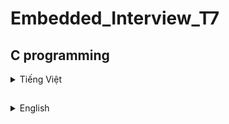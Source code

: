 # Embedded_Interview_T7
## C programming
<details>
<summary>Tiếng Việt</summary>

##
 <details>
	<Summary>Con trỏ </Summary>
		
	
### **1. Con trỏ là gì?** 

Là những biến lưu trữ địa chỉ bộ nhớ của những biến khác.

 * Giá trị của con trỏ: địa chỉ mà con trỏ trỏ đến.

* Địa chỉ của con trỏ: địa chỉ của bản thân biến con trỏ đó.
 
* Địa chỉ của biến nơi con trỏ đang trỏ tới = giá trị của con trỏ.
  
*Kích thước của các biến con trỏ có khác nhau không?*

Con trỏ chỉ lưu địa chỉ nên kích thước của mọi con trỏ là như nhau. Kích thước này phụ thuộc vào môi trường hệ thống máy tính:

- Môi trường Windows 32 bit: 4 bytes
 
- Môi trường Windows 64 bit: 8 bytes

### **2. Cách khai báo con trỏ**
  < kiểu dữ liệu > * <tên biến>
  ```
int *p_i; // khai báo con trỏ để trỏ tới biến kiểu nguyên
int *p, val; // khai báo con trỏ p kiểu int, biến val (không phải con trỏ) kiểu int
float *p_f; // khai báo con trỏ để trỏ tới biến kiểu thực
char *p_char; // khai báo con trỏ để trỏ tới biến kiểu ký tự
void *p_v; // con trỏ kiểu void 
```
***Example:***

	địa chỉ a: Oxc1

	giá trị a: 10

	int *ptr=Oxc1;

	&a= Oxc1;

*Oxc1=10 ( lấy giá trị tại địa chỉ Oxc1)

*địa chỉ : lấy giá trị tại địa chỉ này
```C
#include <stdio.h>
int main(){
	int *ptr=&a;
	printf("dia chi a %p\n",&a);
	printf("gia tri ptr %p\n",ptr);
	printf("gia tri cua dia chi :d\n",*ptr);
return 0;
}
```
output:

	dia chi a 0x100a1400

	gia tri ptr 0x100a1400

	gia tri cua dia chi : 10

### **Con trỏ Void** 
Là một con trỏ tổng quát, nó không trỏ đến các đối tượng của bất kì kiểu dữ liệu nào

*Khai báo* : ```C void *ptr;```
```C
int n;
float f;
double d;

void *ptr;
ptr = &n; // ok
ptr = &f; // ok
ptr = &d; // ok
```
*Con trỏ kiểu void cần phải được ép kiểu để có thể đọc được giá trị tại địa chỉ đó*
```C
printf("test i=%d\n",(int*)ptr); //ép kiểu ptr về int
```
nếu muốn lấy giá trị tại địa chỉ
```C
printf("test i=%d\n",*(int*)ptr);  
```
### **Con trỏ hàm** 
Là một biến lưu trữ địa chỉ của một hàm, thông qua biến đó, có thể gọi hàm mà nó trỏ tới.

```**<kiểu trả về> (*<tên con trỏ>)(<danh sách đối số>);**```

*Ví dụ về con trỏ hàm nhận vào một biến kiểu int và trả về dữ liệu kiểu void*
```C
void (*func)(int);
```
```C
void tong(int a,int b)
{
    printf("tong %d va %d = %d\n",a,b,a+b);
}
int main()
{
    void (*ptr)(int,int);
    ptr=&tong;
    ptr(8,7);
```

### **Con trỏ NULL** 
Khi khai báo 1 con trỏ phải gán địa chỉ cho nó, nếu khai báo chưa sử dụng thì khai báo con trỏ NULL ( địa chỉ =0, giá trị =0), không gán trị cho nó thì nó sẽ trỏ đến giá trị rác.

*Chú ý: Nên khởi tạo con trỏ là null nếu nó chưa trỏ đến một địa chỉ cụ thể nào khác.*

### **Con trỏ trỏ đến con trỏ (Pointers to pointers)** 
là một con trỏ chứa địa chỉ của một con trỏ khác.
```C
int **ptr_ptr; // con trỏ trỏ đến con trỏ trỏ đến giá trị kiểu int 
```

</details>

##
<details>
	<summary>Phân vùng bộ nhớ trên RAM </summary>

##
 
<img src="https://2.bp.blogspot.com/-X1QjAlJ3fq4/VX7vg7FcrjI/AAAAAAAAAJs/U79uRx0Af_o/s1600/memory_layout.png">

##

### **1. Phân vùng bộ nhớ trên RAM**
	
### **Text :**  

- Quyền truy cập chỉ Read và nó chưa lệnh để thực thi nên tránh sửa đổi instruction.

- Chứa khai báo hằng số trong chương trình (.rodata)

### **Data:**

- Quyền truy cập là read-write.

- Chứa biến toàn cục or biến static với giá trị khởi tạo khác không.

- Được giải phóng khi kết thúc chương trình.

### **Bss:**

- Quyền truy cập là read-write.

- Chứa biến toàn cục or biến static với giá trị khởi tạo bằng không or không khởi tạo.

- Được giải phóng khi kết thúc chương trình.

### **Stack:**

- Quyền truy cập là read-write.

- Được sử dụng cấp phát cho biến local, input parameter của hàm,…

- Sẽ được giải phóng khi ra khỏi block code/hàm

### **Heap:**

- Quyền truy cập là read-write.

- Được sử dụng để cấp phát bộ nhớ động như: Malloc, Calloc, …

- Sẽ được giải phóng khi gọi hàm free,…

### **2. Stack và Heap?**

• Bộ nhớ Heap và bộ nhớ Stack bản chất đều cùng là vùng nhớ được tạo ra và lưu trữ trong RAM khi chương trình được thực thi.

* Bộ nhớ Stack được dùng để lưu trữ các biến cục bộ trong hàm, tham số truyền vào. Truy cập vào bộ nhớ này rất nhanh và được thực thi khi chương trình được biên dịch.
* Bộ nhớ Heap được dùng để lưu trữ vùng nhớ cho những biến con trỏ được cấp phát động bởi các hàm malloc - calloc - realloc (trong C) 

  **Kích thước vùng nhớ**

* Stack: kích thước của bộ nhớ Stack là cố định, tùy thuộc vào từng hệ điều hành, ví dụ hệ 
điều hành Windows là 1 MB, hệ điều hành Linux là 8 MB (lưu ý là con số có thể khác tùy 
thuộc vào kiến trúc hệ điều hành của bạn).

* Heap: kích thước của bộ nhớ Heap là không cố định, có thể tăng giảm do đó đáp ứng được 
nhu cầu lưu trữ dữ liệu của chương trình.

  **Đặc điểm vùng nhớ**
  
* Stack: vùng nhớ Stack được quản lý bởi hệ điều hành, dữ liệu được lưu trong Stack sẽ tự 
động hủy khi hàm thực hiện xong công việc của mình.

* Heap: Vùng nhớ Heap được quản lý bởi lập trình viên (trong C hoặc C++), dữ liệu trong 
Heap sẽ không bị hủy khi hàm thực hiện xong, điều đó có nghĩa bạn phải tự tay hủy vùng 
nhớ bằng câu lệnh free (trong C), và delete hoặc delete [] (trong C++), nếu không sẽ xảy 
ra hiện tượng rò rỉ bộ nhớ. 

*Lưu ý: việc tự động dọn vùng nhớ còn tùy thuộc vào trình biên dịch trung gian.*

  **Vấn đề lỗi xảy ra đối với vùng nhớ**
  
* Stack: bởi vì bộ nhớ Stack cố định nên nếu chương trình bạn sử dụng quá nhiều bộ nhớ 
vượt quá khả năng lưu trữ của Stack chắc chắn sẽ xảy ra tình trạng tràn bộ nhớ Stack 
(Stack overflow), các trường hợp xảy ra như bạn khởi tạo quá nhiều biến cục bộ, hàm đệ 
quy vô hạn,...

Ví dụ về tràn bộ nhớ Stack với hàm đệ quy vô hạn:
```C
 int foo(int x){
 printf("De quy khong gioi han\n");
 return foo(x);
}
```

- Heap: Nếu bạn liên tục cấp phát vùng nhớ mà không giải phóng thì sẽ bị lỗi tràn vùng 
nhớ Heap (Heap overflow).

- Nếu bạn khởi tạo một vùng nhớ quá lớn mà vùng nhớ Heap không thể lưu trữ một lần 
được sẽ bị lỗi khởi tạo vùng nhớ Heap thất bại.

Ví dụ trường hợp khởi tạo vùng nhớ Heap quá lớn:
```C
int *A = (int *)malloc(18446744073709551615);
```
### **3. Cấp phát bộ nhớ động trong C : Malloc vs Calloc**

Để cấp phát bộ nhớ động trong C, chúng ta có 2 cách:
```C
void* malloc (size_t size);
void* calloc (size_t num, size_t size);
```
 * Khi sử dụng malloc phải tính toán kích thước vùng nhớ cần cấp phát trước rồi truyền vào cho malloc.
 * Khi sử dụng calloc chỉ cần truyền vào số phần tử và kích thước 1 phần tử, thì calloc sẽ tự động tính toán và cấp phát vùng nhớ cần thiết.
   
 *Ví dụ: Cấp phát mảng 10 phần tử kiểu int:*
```C
int *a = (int *) malloc( 10 * sizeof( int ));
int *b = (int *) calloc( 10, sizeof( int ));
```
```C
uint8_t *ptr=malloc(5)       //5byte
uint8_t *ptr=(uint8_t*)malloc(5);
//( tăng bộ nhớ từ 1 byte lên 5byte)
unit16_t *ptr=(uint16_t*)malloc(sizeof(unit16_t)*5);

```
*Công thức của hàm realloc() trong C*
```C
void *realloc(void *ptr, size_t size)
ptr=(uint16_t*)realloc(ptr,sizeof(uint16_t)*c7);
```
free : thu hồi vùng nhớ.
```C
void free(void *ptr);
```
</details>

##
<details>
<summary>Biến</summary>

Biến static được cấp phát bộ nhớ trong data segment

### ***1. Biến static cục bộ***

Khi 1 biến cục bộ được khai báo với từ khóa static. Biến sẽ chỉ được khởi tạo 1 lần duy nhất và tồn tại suốt thời gian chạy chương trình. Giá trị của nó không bị mất đi ngay cả khi kết thúc hàm. Tuy nhiên khác với biến toàn cục có thể gọi trong tất cả mọi nơi trong chương trình, thì biến cục bộ static chỉ có thể được gọi trong nội bộ hàm khởi tạo ra nó. Mỗi lần hàm được gọi, giá trị của biến chính bằng giá trị tại lần gần nhất hàm được gọi.
```C
Ví dụ:

#include<stdio.h>
 
int in_so_thu_tu(void)
{
   static int x = 0;
   x = x + 1;
   printf("%d\r\n",x);
} 
 
int main() {
   in_so_thu_tu ();         //giá trị của x tăng lên 1 đơn vị từ 0
   in_so_thu_tu ();         //giá trị của x tăng lên 1 đơn vị từ 1
   in_so_thu_tu ();         //giá trị của x tăng lên 1 đơn vị từ 2
   in_so_thu_tu ();         //giá trị của x tăng lên 1 đơn vị từ 3
   in_so_thu_tu ();         //giá trị của x tăng lên 1 đơn vị từ 4
   return 0;
}
```
Kết quả:
1
2
3
4
5

### ***2. Biến static toàn cục***
Biến toàn cục static sẽ chỉ có thể được truy cập và sử dụng trong File khai báo nó, các File khác không có cách nào truy cập được. 
```C
// biến a này chỉ được sử dụng trong file A.c
static int a;    

// hàm hienthi() này chỉ được sử dụng trong file A.c
static void hien_thi() {};   
```
 Ví dụ trong chương trình dưới đây, giá trị của x được in là 0, trong khi giá trị của y là giá trị rác.
```C
#include <stdio.h>
int main()
{
	static int x;
	int y;
	printf("%d \n %d", x, y);
}
```
Output

0

[some_garbage_value]

### ***3. Extern***
dùng để lấy hàm/biến có sẵn của các file khác cùng 1 Folder để sử dụng (trừ static)

Cú pháp: 

``` extern <kiểu dữ liệu> <Tên Biến>;```
*Ví dụ*
```C
#include<stdio.h>  //file test.c

int count=10;

void test()
{
    printf("count=%d\n",count);
    count++;
}
```
```C
#include <stdio.h>  //file extern.c
extern void test();

int main()
{

    test();
    return 0;

}
```

Để gộp 2 file lại : ```gcc extern.c test.c -o main```
		    ```./main```

### ***4. Volatile***

*Một biến cần được khai báo dưới dạng biến volatile khi nào?* 

Khi mà giá trị của nó có thể thay đổi một cách không báo trước. Việc khai báo biến volatile là rất cần thiết để tránh những lỗi sai khó phát hiện do tính năng optimization của compiler.

Cú pháp: ```volatile <kiểu dữliệu> <tên dữ liệu>;```

### ***5. Biến register***

Làm tăng hiệu năng(performance) của chương trình.

*Với khai báo biến thông thường, để thực hiện một phép tính thì cần có 3 bước:*

* Nạp giá trị từ vùng nhớ chứa biến vào register
  
* Yêu cầu ALU xử lý register vừa được nạp giá trị
  
* Đưa kết quả vừa xử lý của ALU ra ngoài vùng nhớ chứa biến.

<img src="https://khuenguyencreator.com/wp-content/uploads/2021/09/register-.jpg">



</details>

##
<details>
	<summary> STRUCT&UNION  </summary>
	
### **1.STRUCT**

	
*Cú pháp định nghĩa struct*

```C
struct structureName 
{
    dataType member1;
    dataType member2;
    ...
};
```
* Sử dụng `.` => Toán tử truy xuất tới thành viên khi khai báo biến bình thương.
* Kích thước của struct phụ thuộc vào data alignment và data padding.
```C
struct number{ 
char a; //4byte
int b;  //4byte
char c;  /4byte
}mynum;
// bộ nhớ là 12 bytes//
```
### **2. UNION**

Cấu trúc của Union là tất cả các thành phần của nó dùng chung bộ nhớ, cho phép lưu trữ nhiều kiểu dữ liệu khác nhau trong cùng một vị trí bộ nhớ. Size của Union bằng size của thành phần lớn nhất trong Union

```C
union UnionName
{
	type attribute1;
	type attribute2;
	type attribute3;
	.... ..........;
};
```
```C
typedef union{
    uint8_t x;  //
    uint16_t y;//
    uint64_t k;   //  
}toaDo; 	//sizeof toaDo 8byte
```
### ***So sánh struct và union***

Về mặt ý nghĩa, struct và union cơ bản giống nhau. Tuy nhiên, về mặt lưu trữ trong bộ nhớ, chúng có sự khác biệt rõ rệt như sau:

•	**Struct**: Dữ liệu của các thành viên của struct được lưu trữ ở những vùng nhớ khác nhau. Do đó kích thước của 1 struct tối thiểu bằng kích thước các thành viên cộng lại tại vì còn phụ thuộc vào bộ nhớ đệm (struct padding). Tại 1 thời điểm run time có thể truy cập các thành phần của struct.

•	**Union**: Dữ liệu các thành viên sẽ dùng chung 1 vùng nhớ. Kích thước của union được tính là kích thước lớn nhất của kiểu dữ liệu trong union. Việc thay đổi nội dung của 1 thành viên sẽ dẫn đến thay đổi nội dung của các thành viên khác. Tại 1 thời điểm run time chỉ có thể truy cập 1 thành phần.

</details>

##
<details>
	<summary> Quá trình trình biên dịch </summary>
<img src="https://tapit.vn/wp-content/uploads/2017/07/GCC_CompilationProcess.png">
 
*Quy trình dịch là quá trình chuyển đổi từ ngôn ngữ bậc cao (NNBC) (C/C++, Pascal, Java, C#…) sang ngôn ngữ đích (ngôn ngữ máy) để máy tính có thể hiểu và thực thi. Ngôn ngữ lập trình C là một ngôn ngữ dạng biên dịch. Chương trình được viết bằng C muốn chạy được trên máy tính phải trải qua một quá trình biên dịch để chuyển đổi từ dạng mã nguồn sang chương trình dạng mã thực thi. Quá trình được chia ra làm 4 giai đoạn chính:*

- Giai đoàn tiền xử lý (Pre-processor)
  
- Giai đoạn dịch NNBC sang Asembly (Compiler)
  
- Giai đoạn dịch asembly sang ngôn ngữ máy (Asember)
  
- Giai đoạn liên kết (Linker)
  
### **Quá trình trình biên dịch**
  
***1. Giai đoạn tiền xử lý – Preprocessor***
     
Giai đoạn này sẽ thực hiện:

- Nhận mã nguồn
  
- Xóa bỏ tất cả chú thích, comments của chương trình
  
- Chỉ thị tiền xử lý (bắt đầu bằng #) cũng được xử lý

	+ Chỉ thị bao hàm tệp (#include).

	+ Chỉ thị định nghĩa cho tên (#define macro).

	+ Chỉ thị biên dịch có điều kiện (#if, #else, #elif, #endif, …).
  
*Ví dụ: chỉ thị #include cho phép ghép thêm mã chương trình của một tệp tiêu để vào mã nguồn cần dịch. Các hằng số được định nghĩa bằng #define sẽ được thay thế bằng giá trị cụ thể tại mỗi nơi sử dụng trong chương trình.*

***Note***

```#include <file_name>```

Với cú pháp 1, bộ tiền xử lý sẽ tìm file_name có sẵn trong IDE(như Visual Studio) của bạn và chèn vào file mà chúng ta đang viết, nếu tìm không thấy file_name thì trình biên dịch sẽ báo lỗi. Các file có sẵn trong IDE như stdio.h, math.h, conio.h,.. ```#include <stdio.h>```

```#include “file_name”```

Khi sử dụng cú pháp 2, bộ tiền xử lý sẽ tìm file_name trong các thư mục trên máy tính của chúng ta, khi tìm không thấy thì tiếp tục tìm trong các file có sẵn trong IDE. Nếu tìm được file_name thì chèn file_name vào file đang thao tác, còn vẫn không tìm thấy file_name thì trình biên dịch sẽ báo lỗi.
      

***2. Cộng đoạn dịch Ngôn Ngữ Bậc Cao sang Assembly***

- Phân tích cú pháp (syntax) của mã nguồn NNBC
  
- Chuyển chúng sang dạng mã Assembly là một ngôn ngữ bậc thấp (hợp ngữ) gần với tập lệnh của bộ vi xử lý.
  
***3. Công đoạn dịch Assembly***

- Dich chương trình => Sang mã máy 0 và 1
  
- Một tệp mã máy (.obj) sinh ra trong hệ thống sau đó
  
***4. Giai đoạn Linker***

Trong giai đoạn này mã máy của một chương trình dịch từ nhiều nguồn (file .c hoặc file thư viện .lib) được liên kết lại với nhau để tạo thành chương trình đích duy nhất
Mã máy của các hàm thư viện gọi trong chương trình cũng được đưa vào chương trình cuối trong giai đoạn này.

Chính vì vậy mà các lỗi liên quan đến việc gọi hàm hay sử dụng biến tổng thể mà không tồn tại sẽ bị phát hiện. Kể cả lỗi viết chương trình chính không có hàm main() cũng được phát hiện trong liên kết.

Kết thúc quá trình tất cả các đối tượng được liên kết lại với nhau thành một chương trình có thể thực thi được (executable hay .exe) thống nhất.
</details>

##
<details>
	<summary> Macro - Function </summary>

## Sự khác nhau giữa Macro, Inline và Function
### 1. Macro:
•	Được xử lý bởi preprocessor

•	Thay thế đoạn code được khai báo macro vào bất cứ chỗ nào xuất hiện macro đó

•	VD: #define SUM(a,b)     (a+b)

•	Preprocessor khi gặp bất kỳ lời gọi SUM(first+last) nào thì thay ngay bằng (first+last)

### 2. Inline
•	Được xử lý bởi compiler

•	Được khai báo với từ khóa inline

•	Khi compiler thấy bất kỳ chỗ nào xuất hiện inline function, nó sẽ thay thế chỗ đó bởi định nghĩa của hàm đã được compile tương ứng. –> Phần được thay thế không phải code mà là đoạn code đã được compile.
	
### 3. Hàm bình thường
•	Khi thấy hàm được gọi, compiler sẽ phải lưu con trỏ chương trình PC hiện tại vào stack; chuyển PC tới hàm được gọi, thực hiện hàm đó xong và lấy kết quả trả về; sau đó quay lại vị trí ban đầu trong stack trước khi gọi hàm và tiếp tục thực hiện chương trình.

•	Như có thể thấy, các này khiến chương trình tốn thời gian hơn là chỉ cần thay thế đoạn code đã được compile (cách của inline function).

### 4. So sánh
•	Macro đơn giản là chỉ thay thế đoạn code macro vào chỗ được gọi trước khi được biên dịch.

•	Inline thay thế đoạn mã code đã được biên dịch vào chỗ được gọi

•	Hàm bình thường phải tạo một function call, lưu địa chỉ trước khi gọi hàm vào stack sau đó mới thực hiện hàm và sau cùng là quay trở về địa chỉ trên stack trước khi gọi hàm và thực hiện tiếp chương trình

•	Macro khiến code trở nên dài hơn rất nhiều so với bình thường nhưng thời gian chạy nhanh.

•	Hàm inline cũng khiến code dài hơn, tuy nhiên nó làm giảm thời gian chạy chương trình

•	Hàm bình thường sẽ phải gọi function call nên tốn thời gian hơn inline function nhưng code ngắn gọn hơn.


</details>
</details>



##
<details>
<summary>English</summary>
<details>
	<summary>Memory Allocation </summary>
<img src="https://i0.wp.com/media.geeksforgeeks.org/wp-content/uploads/memoryLayoutC.jpg?resize=449%2C343&ssl=1">

**Text :**

– Access is only Read and it does not contain instructions to execute, so avoid modifying the instruction.

– Contains declaration of constants in the program (.rodata)

**Data:**

* Access is read-write.

* Contains a global variable or a static variable with a non-zero initialized value.

* Released at the end of the program.

**Bss:**

* Access is read-write.

* Contains global or static variables with zero or zero initialization.

* Released at the end of the program.

**Stack:**

* Access is read-write.

* Used to allocate for local variables, input parameters of the function, etc.

* Will be released when exiting the code/function block

**Heap:**

– Access is read-write.

– Used to allocate dynamic memory such as: Malloc, Calloc, ...

– Will be released when calling the free…

***2. Stack and Heap?***

• Heap memory and Stack memory are essentially the same memory area created and stored in
RAM when the program is executed.

• Stack memory is used to store local variables in functions, parameters passed in... Access
This memory access is very fast and is executed when the program is compiled.

• Heap memory is used to store memory for dynamically allocated pointer variables
by functions malloc - calloc - realloc (in C)

   **Memory size**

Stack: The size of the Stack memory is fixed, depending on the operating system, for example,
Windows operating system is 1 MB, Linux operating system is 8 MB (note that the number may vary depending on
depending on your OS architecture).

Heap: The size of the Heap memory is not fixed, it can be increased or decreased so it is responsive
program data storage needs.

   **Memory features**
  
Stack: Stack memory is managed by the operating system, the data stored in the Stack will automatically
cancel when the function has done its job.

Heap: The memory area Heap is managed by the programmer (in C or C++), the data in
The heap will not be destroyed when the function is done, which means you have to manually destroy the area
remember with the free statement (in C), and delete or delete [] (in C++), otherwise it will happen
memory leak occurs.

*Note: automatic memory cleanup depends on intermediate compiler.*

   **The problem occurs with the memory area**
  
Stack: because Stack memory is fixed, if your program uses too much memory
If you exceed the storage capacity of the Stack, there will definitely be a Stack overflow
(Stack overflow), cases happen like you initialize too many local variables, file function
limitless,...

Example of Stack overflow with infinite recursion:
```C
  int foo(int x){
  printf("Determined without setting\n");
  return foo(x);
}
```

Heap: If you continuously allocate memory without freeing it, you will get an overflow error
Remember the Heap (Heap overflow).

If you initialize a memory area too large that the heap cannot store once
will be failed to initialize the Heap memory area.

Example case initialization of Heap memory is too large:
```C
int *A = (int *)malloc(18446744073709551615);
```
**Dynamic memory allocation in C : Malloc vs Calloc**

To allocate dynamic memory in C, we have 2 ways:
```C
void* malloc (size_t size);
void* calloc(size_t num, size_t size);
```
  * When using malloc, you must calculate the size of the memory to be allocated first and then pass it on to malloc.
  * When using calloc, just pass in the number of elements and the size of 1 element, then calloc will automatically calculate and allocate the necessary memory.
   
  *Example: Allocating a 10-element array of type int:*
```C
int *a = (int *) malloc( 10 * sizeof( int ));
int *b = (int *) calloc( 10, sizeof( int ));
```
```C
uint8_t *ptr=malloc(5) //5byte
uint8_t *ptr=(uint8_t*)malloc(5);
//(increase memory from 1 byte to 5byte)
unit16_t *ptr=(uint16_t*)malloc(sizeof(unit16_t)*5);

```
*Formula of realloc() function in C*
```C
void *realloc(void *ptr, size_t size)
ptr=(uint16_t*)realloc(ptr,sizeof(uint16_t)*7);
```
free : free memory.
```C
void free(void *ptr);
```
</details>

##
<details>
	<summary> Pointer</summary>

1. What is a pointer? Pointers in C are also just variables, can also declare, initialize and store values and have their own address.

* Pointer value: the address the pointer points to.
* Address of pointer: the address of the pointer variable itself.
* The value of the variable where the pointer is pointing.
* The address of the variable where the pointer is pointing = the value of the pointer.
2. How to declare pointers?
 ``` 
   <data type> * <variable name>
```
 ```C  
int *p_i; // declare pointer to point to integer variable
int *p, val; // declare pointer p of type int, variable val (not pointer) of type int
float *p_f; // declare pointer to point to real variable
char *p_char; // declare pointer to point to character variable
void *p_v; // pointer of type void
```
Example:

address a: Oxc1

a value: 10

int *ptr=Oxc1;

&a= Oxc1;

output:

*Oxc1=10 (get value at address Oxc1)

*address : get value at this address
```C
#include <stdio.h>
int main(){
int *ptr=&a;
printf("dia to a %p\n",&a);
printf("value ptr %p\n",ptr);
printf("value of location :d\n",*ptr);
return 0;
}
```
output:
address 0x100a1400

value ptr 0x100a1400

the value of the address : 10

**Pointer Void** : is a general pointer, it does not point to objects of any data type

*Declaration* : void *ptr;
```C
int n;
float f;
double d;

void *ptr;
ptr = &n; // ok
ptr = &f; // ok
ptr = &d; // ok
```
*Pointers of type void need to be explicitly cast to pointers of other data types before using the derefernce()* operator.
```C
printf("test i=%d\n",(int*)ptr); // cast ptr to int
```
if want to get the value at address
```C
printf("test i=%d\n",*(int*)ptr);
```
**Function pointer** : is a variable that stores the address of a function, through which it is possible to call the function it points to.

**<return type> (*<pointer name>)(<argument list>);**

*Example of a function pointer that takes a variable of type int and returns void data*
```C
void (*func)(int);
```
```C
int main(){
void (*ptr)(int,int);
ptr= &tong;
ptr(8,7);
ptr=&hieu;
ptr(9,4);
void Tinhtoan(void (*func(int,int),int a,int b){
printf("calculate\n");
func(a,b);
```
```C
int main(){
void *ptr[]={&tong,&hieu,&tich};
((void(*)(int,int)ptr[2])(7,5)
return 0;
}
```
**NULL pointer** : when declaring a pointer, must assign an address to it, if the declaration is not in use, declare the pointer NULL ( dc =0, value =0), if you don't assign a value to it, it will point to a garbage value.

*Note: The pointer should be initialized to null if it does not already point to another specific address.*

**Pointers to pointers** is a pointer containing the address of another pointer.
```C
int **ptr_ptr; // pointer to pointer to value of type int
```
</details>

##
<details>
<summary>Variable</summary>
..
